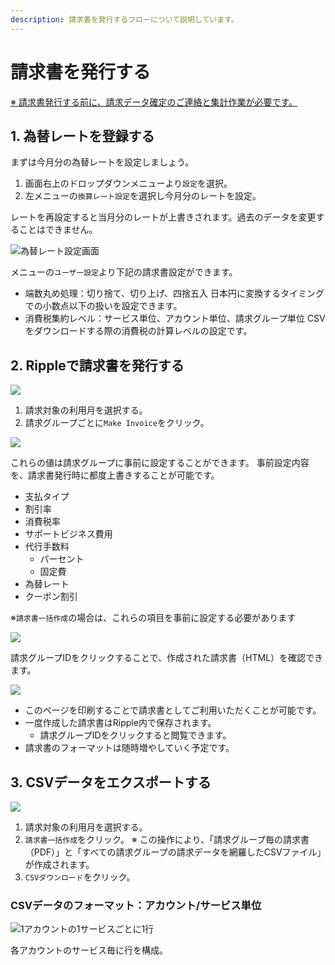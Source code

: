 ```yaml
---
description: 請求書を発行するフローについて説明しています。
---
```


# 請求書を発行する

[※ 請求書発行する前に、請求データ確定のご連絡と集計作業が必要です。](https://docs.mobingi.com/v/ripple/mobingi-ripple/mobingi-ripple-gai-yao#dashboard)

## 1. 為替レートを登録する

まずは今月分の為替レートを設定しましょう。

1. 画面右上のドロップダウンメニューより`設定`を選択。
2. 左メニューの`換算レート設定`を選択し今月分のレートを設定。

レートを再設定すると当月分のレートが上書きされます。過去のデータを変更することはできません。

![&#x70BA;&#x66FF;&#x30EC;&#x30FC;&#x30C8;&#x8A2D;&#x5B9A;&#x753B;&#x9762;](../.gitbook/assets/snip20180723_8.png)

メニューの`ユーザー設定`より下記の請求書設定ができます。

* 端数丸め処理：切り捨て、切り上げ、四捨五入 日本円に変換するタイミングでの小数点以下の扱いを設定できます。 
* 消費税集約レベル：サービス単位、アカウント単位、請求グループ単位 CSVをダウンロードする際の消費税の計算レベルの設定です。 

## 2. Rippleで請求書を発行する

![](../.gitbook/assets/dashboard.png)

1. 請求対象の利用月を選択する。
2. 請求グループごとに`Make Invoice`をクリック。

![](../.gitbook/assets/discount_detail.png)

これらの値は請求グループに事前に設定することができます。 事前設定内容を、請求書発行時に都度上書きすることが可能です。

* 支払タイプ
* 割引率
* 消費税率
* サポートビジネス費用
* 代行手数料
  * パーセント
  * 固定費
* 為替レート
* クーポン割引

※`請求書一括作成`の場合は、これらの項目を事前に設定する必要があります

![](../.gitbook/assets/click_invoice.png)

請求グループIDをクリックすることで、作成された請求書（HTML）を確認できます。

![](../.gitbook/assets/invoices.png)

* このページを印刷することで請求書としてご利用いただくことが可能です。
* 一度作成した請求書はRipple内で保存されます。
  * 請求グループIDをクリックすると閲覧できます。
* 請求書のフォーマットは随時増やしていく予定です。

## 3. CSVデータをエクスポートする

![](../.gitbook/assets/csv_invoice.png)

1. 請求対象の利用月を選択する。
2. `請求書一括作成`をクリック。 ※ この操作により、「請求グループ毎の請求書（PDF）」と「すべての請求グループの請求データを網羅したCSVファイル」が作成されます。
3. `CSVダウンロード`をクリック。

### CSVデータのフォーマット：アカウント/サービス単位

![1&#x30A2;&#x30AB;&#x30A6;&#x30F3;&#x30C8;&#x306E;1&#x30B5;&#x30FC;&#x30D3;&#x30B9;&#x3054;&#x3068;&#x306B;1&#x884C;](../.gitbook/assets/csv_service.png)

各アカウントのサービス毎に行を構成。

